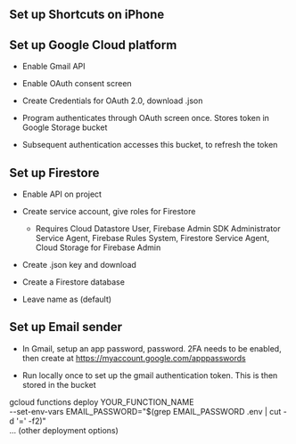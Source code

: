 ## Set up Shortcuts on iPhone


## Set up Google Cloud platform
- Enable Gmail API
- Enable OAuth consent screen
- Create Credentials for OAuth 2.0, download .json

- Program authenticates through OAuth screen once. Stores token in Google Storage bucket
- Subsequent authentication accesses this bucket, to refresh the token

## Set up Firestore
- Enable API on project
- Create service account, give roles for Firestore
    - Requires Cloud Datastore User, Firebase Admin SDK Administrator Service Agent, 
    Firebase Rules System, Firestore Service Agent, Cloud Storage for Firebase Admin
- Create .json key and download

- Create a Firestore database
- Leave name as (default)

## Set up Email sender
- In Gmail, setup an app password, password. 2FA needs to be enabled, then create at https://myaccount.google.com/apppasswords



- Run locally once to set up the gmail authentication token. This is then stored in the bucket


gcloud functions deploy YOUR_FUNCTION_NAME \
  --set-env-vars EMAIL_PASSWORD="$(grep EMAIL_PASSWORD .env | cut -d '=' -f2)" \
  ... (other deployment options)